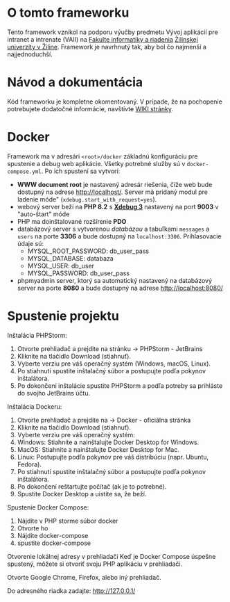 # O tomto frameworku

Tento framework vznikol na podporu výučby predmetu Vývoj aplikácií pre intranet a intrenate (VAII)
na [Fakulte informatiky a riadenia](https://www.fri.uniza.sk/) [Žilinskej univerzity v Žiline](https://www.uniza.sk/). Framework je navrhnutý tak, aby bol čo
najmenší a najjednoduchší.

# Návod a dokumentácia

Kód frameworku je kompletne okomentovaný. V prípade, že na pochopenie potrebujete dodatočné informácie,
navštívte [WIKI stránky](https://github.com/thevajko/vaiicko/wiki).

# Docker

Framework ma v adresári `<root>/docker` základnú konfiguráciu pre spustenie a debug web aplikácie. Všetky potrebné služby sú v `docker-compose.yml`. Po ich spustení sa vytvorí:

- __WWW document root__ je nastavený adresár riešenia, čiže web bude dostupný na adrese [http://localhost/](http://localhost/). Server má pridaný modul pre
  ladenie móde" (`xdebug.start_with_request=yes`).
- webový server beží na __PHP 8.2__ s [__Xdebug 3__](https://xdebug.org/) nastavený na port __9003__ v "auto-štart" móde
- PHP ma doinštalované rozšírenie __PDO__
- databázový server s vytvorenou _databázou_ a tabuľkami `messages` a `users` na porte __3306__ a bude dostupný na `localhost:3306`. Prihlasovacie údaje sú:
    - MYSQL_ROOT_PASSWORD: db_user_pass
    - MYSQL_DATABASE: databaza
    - MYSQL_USER: db_user
    - MYSQL_PASSWORD: db_user_pass
- phpmyadmin server, ktorý sa automatický nastavený na databázový server na porte __8080__ a bude dostupný na
  adrese [http://localhost:8080/](http://localhost:8080/)

# Spustenie projektu

Inštalácia PHPStorm:

1. Otvorte prehliadač a prejdite na stránku -> PHPStorm - JetBrains
2. Kliknite na tlačidlo Download (stiahnuť).
3. Vyberte verziu pre váš operačný systém (Windows, macOS, Linux).
4. Po stiahnutí spustite inštalačný súbor a postupujte podľa pokynov inštalátora.
5. Po dokončení inštalácie spustite PHPStorm a podľa potreby sa prihláste do svojho JetBrains účtu.

Inštalácia Dockeru:

1. Otvorte prehliadač a prejdite na -> Docker - oficiálna stránka
2. Kliknite na tlačidlo Download (stiahnuť).
3. Vyberte verziu pre váš operačný systém:
4. Windows: Stiahnite a nainštalujte Docker Desktop for Windows.
5. MacOS: Stiahnite a nainštalujte Docker Desktop for Mac.
6. Linux: Postupujte podľa pokynov pre váš distribúciu (napr. Ubuntu, Fedora).
7. Po stiahnutí spustite inštalačný súbor a postupujte podľa pokynov inštalátora.
8. Po dokončení reštartujte počítač (ak je to potrebné).
9. Spustite Docker Desktop a uistite sa, že beží.

Spustenie Docker Compose:

1. Nájdite v PHP storme súbor docker
2. Otvorte ho
3. Nájdite docker-compose
4. spustite docker-compose

Otvorenie lokálnej adresy v prehliadači
Keď je Docker Compose úspešne spustený, môžete si otvoriť svoju PHP aplikáciu v prehliadači.

Otvorte Google Chrome, Firefox, alebo iný prehliadač.

Do adresného riadka zadajte: http://127.0.0.1/




    
